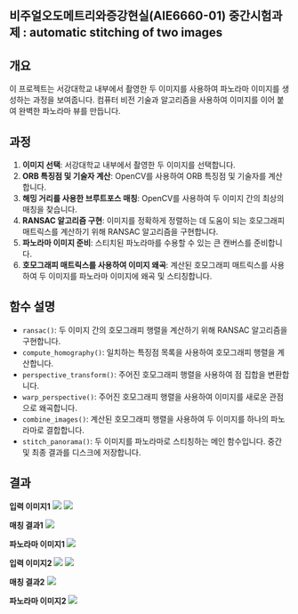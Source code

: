 ## 비주얼오도메트리와증강현실(AIE6660-01) 중간시험과제 : automatic stitching of two images

## 개요
이 프로젝트는 서강대학교 내부에서 촬영한 두 이미지를 사용하여 파노라마 이미지를 생성하는 과정을 보여줍니다. 컴퓨터 비전 기술과 알고리즘을 사용하여 이미지를 이어 붙여 완벽한 파노라마 뷰를 만듭니다.

## 과정
1. **이미지 선택**: 서강대학교 내부에서 촬영한 두 이미지를 선택합니다.
2. **ORB 특징점 및 기술자 계산**: OpenCV를 사용하여 ORB 특징점 및 기술자를 계산합니다.
3. **해밍 거리를 사용한 브루트포스 매칭**: OpenCV를 사용하여 두 이미지 간의 최상의 매칭을 찾습니다.
4. **RANSAC 알고리즘 구현**: 이미지를 정확하게 정렬하는 데 도움이 되는 호모그래피 매트릭스를 계산하기 위해 RANSAC 알고리즘을 구현합니다.
5. **파노라마 이미지 준비**: 스티치된 파노라마를 수용할 수 있는 큰 캔버스를 준비합니다.
6. **호모그래피 매트릭스를 사용하여 이미지 왜곡**: 계산된 호모그래피 매트릭스를 사용하여 두 이미지를 파노라마 이미지에 왜곡 및 스티칭합니다.

## 함수 설명

- `ransac()`: 두 이미지 간의 호모그래피 행렬을 계산하기 위해 RANSAC 알고리즘을 구현합니다.
- `compute_homography()`: 일치하는 특징점 목록을 사용하여 호모그래피 행렬을 계산합니다.
- `perspective_transform()`: 주어진 호모그래피 행렬을 사용하여 점 집합을 변환합니다.
- `warp_perspective()`: 주어진 호모그래피 행렬을 사용하여 이미지를 새로운 관점으로 왜곡합니다.
- `combine_images()`: 계산된 호모그래피 행렬을 사용하여 두 이미지를 하나의 파노라마로 결합합니다.
- `stitch_panorama()`: 두 이미지를 파노라마로 스티칭하는 메인 함수입니다. 중간 및 최종 결과를 디스크에 저장합니다.

## 결과

**입력 이미지1**
![](https://github.com/wjdgus3006/PANORAMA_Image/blob/main/input1_1.jpg)
![](https://github.com/wjdgus3006/PANORAMA_Image/blob/main/input1_2.jpg)

**매칭 결과1**
![](https://github.com/wjdgus3006/PANORAMA_Image/blob/main/matched_features_1.jpg)

**파노라마 이미지1**
![](https://github.com/wjdgus3006/PANORAMA_Image/blob/main/stitched_panorama_1.jpg)

**입력 이미지2**
![](https://github.com/wjdgus3006/PANORAMA_Image/blob/main/input2_1.jpg)
![](https://github.com/wjdgus3006/PANORAMA_Image/blob/main/input2_2.jpg)

**매칭 결과2**
![](https://github.com/wjdgus3006/PANORAMA_Image/blob/main/matched_features_2.jpg)

**파노라마 이미지2**
![](https://github.com/wjdgus3006/PANORAMA_Image/blob/main/stitched_panorama_2.jpg)
